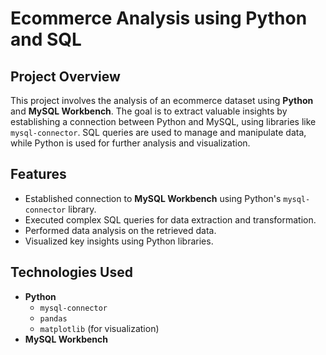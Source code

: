 # Ecommerce Analysis using Python and SQL

## Project Overview
This project involves the analysis of an ecommerce dataset using **Python** and **MySQL Workbench**. The goal is to extract valuable insights by establishing a connection between Python and MySQL, using libraries like `mysql-connector`. SQL queries are used to manage and manipulate data, while Python is used for further analysis and visualization.

## Features
- Established connection to **MySQL Workbench** using Python's `mysql-connector` library.
- Executed complex SQL queries for data extraction and transformation.
- Performed data analysis on the retrieved data.
- Visualized key insights using Python libraries.

## Technologies Used
- **Python**
  - `mysql-connector`
  - `pandas`
  - `matplotlib` (for visualization)
- **MySQL Workbench**
